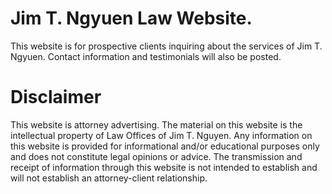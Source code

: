 # Jim T. Ngyuen Law Website.

This website is for prospective clients inquiring about the services of Jim T. Ngyuen. Contact information and testimonials will also be posted.

# Disclaimer

This website is attorney advertising. The material on this website is the intellectual property of Law Offices of Jim T. Nguyen. Any information on this website is provided for informational and/or educational purposes only and does not constitute legal opinions or advice. The transmission and receipt of information through this website is not intended to establish and will not establish an attorney-client relationship.
